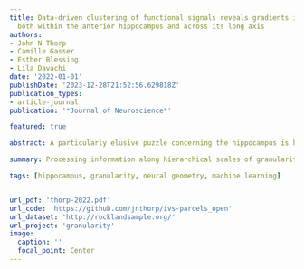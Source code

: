 ```yaml
---
title: Data-driven clustering of functional signals reveals gradients in processing
  both within the anterior hippocampus and across its long axis
authors:
- John N Thorp
- Camille Gasser
- Esther Blessing
- Lila Davachi
date: '2022-01-01'
publishDate: '2023-12-28T21:52:56.629818Z'
publication_types:
- article-journal
publication: '*Journal of Neuroscience*'

featured: true

abstract: A particularly elusive puzzle concerning the hippocampus is how the structural differences along its long anteroposterior axis might beget meaningful functional differences, particularly in terms of the granularity of information processing. One measure posits to quantify this granularity by calculating the average statistical independence of the BOLD signal across neighboring voxels, or intervoxel similarity (IVS), and has shown the anterior hippocampus to process coarser-grained information than the posterior hippocampus. This measure, however, has yielded opposing results in studies of developmental and healthy aging samples, which also varied in fMRI acquisition parameters and hippocampal parcellation methods. To reconcile these findings, we measured IVS across two separate resting-state fMRI acquisitions and compared the results across many of the most widely used parcellation methods in a large young-adult sample of male and female humans (Acquisition 1, N = 233; Acquisition 2, N = 176). Finding conflicting results across acquisitions and parcellations, we reasoned that a data-driven approach to hippocampal parcellation is necessary. To this end, we implemented a group masked independent components analysis to identify functional subunits of the hippocampus, most notably separating the anterior hippocampus into separate anterior-medial, anterior-lateral, and posteroanterior-lateral components. Measuring IVS across these components revealed a decrease in IVS along the medial-lateral axis of the anterior hippocampus but an increase from anterior to posterior. We conclude that intervoxel similarity is deeply affected by parcellation and that grounding one's parcellation in a functionally informed approach might allow for a more complex and reliable characterization of the hippocampus.

summary: Processing information along hierarchical scales of granularity is critical for many of the feats of cognition considered most human. Recently, the changes in structure, cortical connectivity, and apparent functional properties across parcels of the hippocampal long axis have been hypothesized to underlie this hierarchical gradient in information processing. We show here, however, that the choice of parcellation method itself drastically affects one particular measure of granularity across the hippocampus and that a functionally informed approach to parcellation reveals gradients both within the anterior hippocampus and in nonlinear form across the long axis. These results point to the issue of parcellation as a critical one in the study of the hippocampus and reorient interpretation of existing results.

tags: [hippocampus, granularity, neural geometry, machine learning]


url_pdf: 'thorp-2022.pdf'
url_code: 'https://github.com/jnthorp/ivs-parcels_open'
url_dataset: 'http://rocklandsample.org/'
url_project: 'granularity'
image:
  caption: ''
  focal_point: Center
---
```

